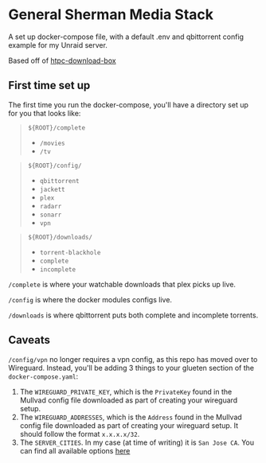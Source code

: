 # General Sherman Media Stack

A set up docker-compose file, with a default .env and qbittorrent config example for my Unraid server.

Based off of [htpc-download-box](https://github.com/sebgl/htpc-download-box)

## First time set up
The first time you run the docker-compose, you'll have a directory set up for you that looks like:

> `${ROOT}/complete`
>* `/movies`
>* `/tv`

> `${ROOT}/config/`
>* `qbittorrent`
>* `jackett`
>* `plex`
>* `radarr`
>* `sonarr`
>* `vpn`

> `${ROOT}/downloads/`
>* `torrent-blackhole`
>* `complete`
>* `incomplete`

`/complete` is where your watchable downloads that plex picks up live.

`/config` is where the docker modules configs live.

`/downloads` is where qbittorrent puts both complete and incomplete torrents.

## Caveats
`/config/vpn` no longer requires a vpn config, as this repo has moved over to Wireguard. Instead, you'll be adding 3 things to your glueten section of the `docker-compose.yaml`:
1. The `WIREGUARD_PRIVATE_KEY`, which is the `PrivateKey` found in the Mullvad config file downloaded as part of creating your wireguard setup.
1. The `WIREGUARD_ADDRESSES`, which is the `Address` found in the Mullvad config file downloaded as part of creating your wireguard setup. It should follow the format `x.x.x.x/32`.
1. The `SERVER_CITIES`. In my case (at time of writing) it is `San Jose CA`. You can find all available options [here](https://github.com/qdm12/gluetun/wiki/Mullvad-servers)
